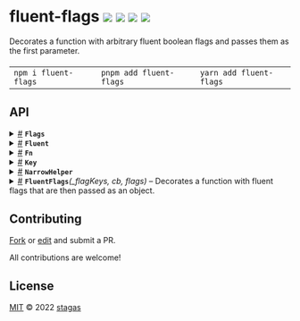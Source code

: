 <h1>
fluent-flags <a href="https://npmjs.org/package/fluent-flags"><img src="https://img.shields.io/badge/npm-v3.1.0-F00.svg?colorA=000"/></a> <a href="src"><img src="https://img.shields.io/badge/loc-30-FFF.svg?colorA=000"/></a> <a href="https://cdn.jsdelivr.net/npm/fluent-flags@3.1.0/dist/fluent-flags.min.js"><img src="https://img.shields.io/badge/brotli-151b-333.svg?colorA=000"/></a> <a href="LICENSE"><img src="https://img.shields.io/badge/license-MIT-F0B.svg?colorA=000"/></a>
</h1>

<p></p>

Decorates a function with arbitrary fluent boolean flags and passes them as the first parameter.

<h4>
<table><tr><td title="Triple click to select and copy paste">
<code>npm i fluent-flags </code>
</td><td title="Triple click to select and copy paste">
<code>pnpm add fluent-flags </code>
</td><td title="Triple click to select and copy paste">
<code>yarn add fluent-flags</code>
</td></tr></table>
</h4>

## API

<p>  <details id="Flags$11" title="TypeAlias" ><summary><span><a href="#Flags$11">#</a></span>  <code><strong>Flags</strong></code>    </summary>  <a href="src/index.ts#L6">src/index.ts#L6</a>  <ul><p>[K   in   <a href="#T$12">T</a> extends <span>ReadonlyArray</span>&lt;inferred&gt; ? <span>U</span> : never  ]:  boolean</p>        </ul></details><details id="Fluent$8" title="TypeAlias" ><summary><span><a href="#Fluent$8">#</a></span>  <code><strong>Fluent</strong></code>    </summary>  <a href="src/index.ts#L3">src/index.ts#L3</a>  <ul><p><a href="#C$9">C</a> &amp; [K   in   keyof     <a href="#T$10">T</a>  ]:  <a href="#Fluent$8">Fluent</a>&lt;<a href="#C$9">C</a>, <a href="#T$10">T</a>&gt;</p>        </ul></details><details id="Fn$2" title="TypeAlias" ><summary><span><a href="#Fn$2">#</a></span>  <code><strong>Fn</strong></code>    </summary>  <a href="src/index.ts#L2">src/index.ts#L2</a>  <ul><p><details id="__type$3" title="Function" ><summary><span><a href="#__type$3">#</a></span>  <em>(args)</em>    </summary>    <ul>    <p>    <details id="args$5" title="Parameter" ><summary><span><a href="#args$5">#</a></span>  <code><strong>args</strong></code>    </summary>    <ul><p><a href="#T$6">T</a></p>        </ul></details>  <p><strong></strong><em>(args)</em>  &nbsp;=&gt;  <ul><a href="#R$7">R</a></ul></p></p>    </ul></details></p>        </ul></details><details id="Key$1" title="TypeAlias" ><summary><span><a href="#Key$1">#</a></span>  <code><strong>Key</strong></code>    </summary>  <a href="src/index.ts#L1">src/index.ts#L1</a>  <ul><p>string</p>        </ul></details><details id="NarrowHelper$13" title="TypeAlias" ><summary><span><a href="#NarrowHelper$13">#</a></span>  <code><strong>NarrowHelper</strong></code>    </summary>  <a href="src/index.ts#L11">src/index.ts#L11</a>  <ul><p><a href="#T$17">T</a> extends readonly     tuple ? readonly     tuple : never | <a href="#T$17">T</a> extends string | number | bigint | boolean ? <a href="#T$17">T</a> : never | [K   in   keyof     <a href="#T$17">T</a>  ]:  <a href="#T$17">T</a>  [<span>K</span>] extends <details id="__type$14" title="Function" ><summary><span><a href="#__type$14">#</a></span>  <em>(args)</em>    </summary>    <ul>    <p>    <details id="args$16" title="Parameter" ><summary><span><a href="#args$16">#</a></span>  <code><strong>args</strong></code>    </summary>    <ul><p>any  []</p>        </ul></details>  <p><strong></strong><em>(args)</em>  &nbsp;=&gt;  <ul>unknown</ul></p></p>    </ul></details> ? <a href="#T$17">T</a>  [<span>K</span>] : <a href="#NarrowHelper$13">NarrowHelper</a>&lt;<a href="#T$17">T</a>  [<span>K</span>]&gt;</p>        </ul></details><details id="FluentFlags$18" title="Function" ><summary><span><a href="#FluentFlags$18">#</a></span>  <code><strong>FluentFlags</strong></code><em>(_flagKeys, cb, flags)</em>     &ndash; Decorates a function with fluent flags that are then passed as an object.</summary>  <a href="src/index.ts#L27">src/index.ts#L27</a>  <ul>    <p>  <p>

```ts
const cb = FluentFlags(
  ['foo', 'bar'] as const,
  flags => (arg: string) => [flags.foo, flags.bar, arg]
)
expect(cb()).toMatchObject([void 0, void 0, void 0])
expect(cb('hello')).toMatchObject([void 0, void 0, 'hello'])
expect(cb.bar('hello')).toMatchObject([void 0, true, 'hello'])
expect(cb.foo.bar('hello')).toMatchObject([true, true, 'hello'])
```

</p>
  <details id="_flagKeys$23" title="Parameter" ><summary><span><a href="#_flagKeys$23">#</a></span>  <code><strong>_flagKeys</strong></code>    </summary>    <ul><p><a href="#NarrowHelper$13">NarrowHelper</a>&lt;<a href="#K$20">K</a>&gt;</p>        </ul></details><details id="cb$24" title="Function" ><summary><span><a href="#cb$24">#</a></span>  <code><strong>cb</strong></code><em>(flags)</em>    </summary>    <ul>    <p>    <details id="flags$27" title="Parameter" ><summary><span><a href="#flags$27">#</a></span>  <code><strong>flags</strong></code>    </summary>    <ul><p><a href="#T$22">T</a></p>        </ul></details>  <p><strong>cb</strong><em>(flags)</em>  &nbsp;=&gt;  <ul><a href="#C$21">C</a></ul></p></p>    </ul></details><details id="flags$28" title="Parameter" ><summary><span><a href="#flags$28">#</a></span>  <code><strong>flags</strong></code>  <span><span>&nbsp;=&nbsp;</span>  <code>{}</code></span>  </summary>    <ul><p>any</p>        </ul></details>  <p><strong>FluentFlags</strong>&lt;<span>K</span>, <span>C</span><span>&nbsp;extends&nbsp;</span>     <a href="#Fn$2">Fn</a>&lt;any, any&gt;, <span>T</span>&gt;<em>(_flagKeys, cb, flags)</em>  &nbsp;=&gt;  <ul><a href="#Fluent$8">Fluent</a>&lt;<a href="#C$21">C</a>, <span>Required</span>&lt;<a href="#T$22">T</a>&gt;&gt;</ul></p></p>    </ul></details></p>

## Contributing

[Fork](https://github.com/stagas/fluent-flags/fork) or [edit](https://github.dev/stagas/fluent-flags) and submit a PR.

All contributions are welcome!

## License

<a href="LICENSE">MIT</a> &copy; 2022 [stagas](https://github.com/stagas)
